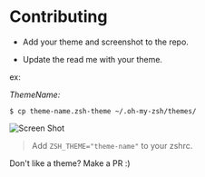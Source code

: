 # Contributing

* Add your theme and screenshot to the repo. 

* Update the read me with your theme.

ex:

*ThemeName:*

```console
$ cp theme-name.zsh-theme ~/.oh-my-zsh/themes/
```

![Screen Shot](theme-name.png?raw=true "ThemeName Screen Shot")
> Add `ZSH_THEME="theme-name"` to your zshrc.

Don't like a theme? Make a PR :)